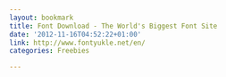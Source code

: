 ```yaml
---
layout: bookmark
title: Font Download - The World's Biggest Font Site
date: '2012-11-16T04:52:22+01:00'
link: http://www.fontyukle.net/en/
categories: Freebies

---
```

